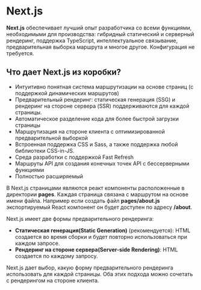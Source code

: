 # Next.js

**Next.js** обеспечивает лучший опыт разработчика со всеми функциями, необходимыми для производства: гибридный статический и серверный рендеринг, поддержка TypeScript, интеллектуальное связывание, предварительная выборка маршрута и многое другое. Конфигурация не требуется.

## Что дает Next.js из коробки?

- Интуитивно понятная система маршрутизации на основе страниц (с поддержкой динамических маршрутов)
- Предварительный рендеринг: статическая генерация (SSG) и рендеринг на стороне сервера (SSR) поддерживаются для каждой страницы.
- Автоматическое разделение кода для более быстрой загрузки страницы
- Маршрутизация на стороне клиента с оптимизированной предварительной выборкой
- Встроенная поддержка CSS и Sass, а также поддержка любой библиотеки CSS-in-JS.
- Среда разработки с поддержкой Fast Refresh
- Маршруты API для создания конечных точек API с бессерверными функциями
- Полностью расширяемый


В Next.js страницами являются реакт компоненты расположенные в директории **pages**. Каждая страница связана с маршрутом на основе имени файла.
Например если создать файл **pages/about.js** экспортируемый React компонент он будет доступен по адресу **/about**.

Next.js имеет две формы предварительного рендеринга:

- **Статическая генерация(Static Generation)** (рекомендуется): HTML создается во время сборки и будет повторно использоваться при каждом запросе.
- **Рендеринг на стороне сервера(Server-side Rendering)**: HTML создается по каждому запросу.

Next.js дает выбор, какую форму предварительного рендеринга использовать для каждой страницы. Оба этих подхода можно сочетать с рендерингом на стороне клиента.
